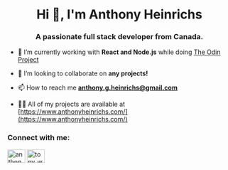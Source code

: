 <h1 align="center">Hi 👋, I'm Anthony Heinrichs</h1>
<h3 align="center">A passionate full stack developer from Canada.</h3>

- 🌱 I’m currently working with **React and Node.js** while doing [The Odin Project](https://www.theodinproject.com/)

- 👯 I’m looking to collaborate on **any projects!**

- 📫 How to reach me **anthony.g.heinrichs@gmail.com**

- 👨‍💻 All of my projects are available at [https://www.anthonyheinrichs.com/](https://www.anthonyheinrichs.com/)

<h3 align="left">Connect with me:</h3>
<p align="left">
<a href="https://linkedin.com/in/anthony-heinrichs-139771a9" target="blank"><img align="center" src="https://raw.githubusercontent.com/rahuldkjain/github-profile-readme-generator/master/src/images/icons/Social/linked-in-alt.svg" alt="anthony-heinrichs-139771a9" height="30" width="40" /></a>
<a href="https://instagram.com/tony_wants_tacos" target="blank"><img align="center" src="https://raw.githubusercontent.com/rahuldkjain/github-profile-readme-generator/master/src/images/icons/Social/instagram.svg" alt="tony_wants_tacos" height="30" width="40" /></a>
</p>
